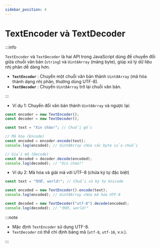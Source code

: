 ```yaml
---
sidebar_position: 4
---
```


# TextEncoder và TextDecoder

:::info

`TextEncoder` và `TextDecoder` là hai API trong JavaScript dùng để chuyển đổi giữa chuỗi văn bản (`string`) và `Uint8Array` (mảng byte), giúp xử lý dữ liệu nhị phân dễ dàng hơn.

- **`TextEncoder`** : Chuyển một chuỗi văn bản thành `Uint8Array` (mã hóa thành dạng nhị phân, thường dùng UTF-8).
- **`TextDecoder`** : Chuyển `Uint8Array` trở lại chuỗi văn bản.

:::

- Ví dụ 1: Chuyển đổi văn bản thành `Uint8Array` và ngược lại:

```js
const encoder = new TextEncoder();
const decoder = new TextDecoder();

const text = "Xin chào!"; // Chuỗi gốc

// Mã hóa (Encode)
const encoded = encoder.encode(text);
console.log(encoded); // Uint8Array chứa các byte của chuỗi

// Giải mã (Decode)
const decoded = decoder.decode(encoded);
console.log(decoded); // "Xin chào!"
```

- Ví dụ 2: Mã hóa và giải mã với UTF-8 (chứa ký tự đặc biệt)

```js
const text = "你好, world!"; // Chuỗi có ký tự Unicode

const encoded = new TextEncoder().encode(text);
console.log(encoded); // Uint8Array chứa mã hóa UTF-8

const decoded = new TextDecoder("utf-8").decode(encoded);
console.log(decoded); // "你好, world!"
```

:::note

- Mặc định `TextEncoder` sử dụng UTF-8.
- `TextDecoder` có thể chỉ định bảng mã (`utf-8`, `utf-16`, v.v.).

:::
